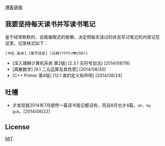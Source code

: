 [博客链接](http://myspes.info)

## 我要坚持每天读书并写读书笔记

鉴于经常默默的、自我催眠式的偷懒，决定把每天读过的并且写过笔记的内容记在这里，记录格式如下：

	[书名 版本] [章节信息] [日期(YYYY/MM/DD)]

* [深入理解计算机系统 第2版] [2.3.1 无符号加法] [2014/08/19]
* [离散数学] [9.1 二元运算及其性质] [2014/08/20]
* [C++ Primer 第4版] [12.1 类的定义和声明] [2014/08/24]

## 吐槽

* 才发现我2014年7月居然一篇读书笔记都没有，而且8月也才4篇，`oh, my god`。[2014/08/22]

## License

[MIT](http://opensource.org/licenses/MIT)
